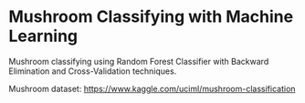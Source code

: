 # Mushroom Classifying with Machine Learning

Mushroom classifying using Random Forest Classifier with Backward Elimination and Cross-Validation techniques.

Mushroom dataset: https://www.kaggle.com/uciml/mushroom-classification

